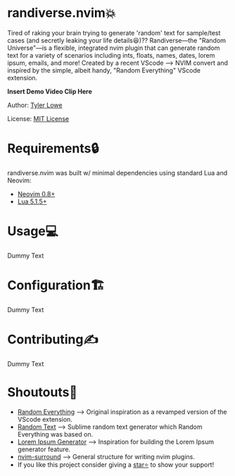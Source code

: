 # randiverse.nvim💥

Tired of raking your brain trying to generate 'random' text for sample/test cases (and secretly leaking your life details😆)?? Randiverse—the "Random Universe"—is a flexible, integrated nvim plugin that can generate random text for a variety of scenarios including ints, floats, names, dates, lorem ipsum, emails, and more! Created by a recent VScode --> NVIM convert and inspired by the simple, albeit handy, "Random Everything" VScode extension.

**Insert Demo Video Clip Here**

Author: [Tyler Lowe](https://github.com/ty-labs)

License: [MIT License](https://github.com/ty-labs/randiverse.nvim/blob/main/LICENSE)

# Requirements🔒

randiverse.nvim was built w/ minimal dependencies using standard Lua and Neovim:

- [Neovim 0.8+](https://github.com/neovim/neovim/releases)
- [Lua 5.1.5+]()

# Usage💻

Dummy Text

# Configuration🏗️

Dummy Text

# Contributing✍️

Dummy Text

# Shoutouts📢

- [Random Everything](https://github.com/helixquar/randomeverything)         --> Original inspiration as a revamped version of the VScode extension.
- [Random Text](https://github.com/kimpettersen/random-sublime-text-plugin)  --> Sublime random text generator which Random Everything was based on.
- [Lorem Ipsum Generator](https://github.com/derektata/lorem.nvim)           --> Inspiration for building the Lorem Ipsum generator feature.
- [nvim-surround](https://github.com/kylechui/nvim-surround/tree/main)       --> General structure for writing nvim plugins.
- If you like this project consider giving a [star⭐](https://github.com/ty-labs/randiverse.nvim/tree/main) to show your support!
